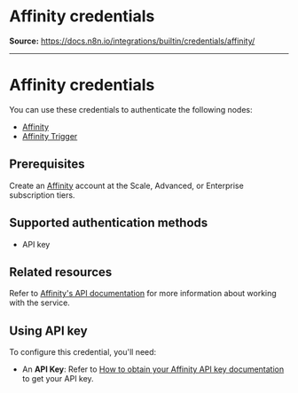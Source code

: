 # Affinity credentials

**Source:** https://docs.n8n.io/integrations/builtin/credentials/affinity/

---

# Affinity credentials

You can use these credentials to authenticate the following nodes:

- [Affinity](../../app-nodes/n8n-nodes-base.affinity/)
- [Affinity Trigger](../../trigger-nodes/n8n-nodes-base.affinitytrigger/)

## Prerequisites

Create an [Affinity](https://www.affinity.co/) account at the Scale, Advanced, or Enterprise subscription tiers.

## Supported authentication methods

- API key

## Related resources

Refer to [Affinity's API documentation](https://support.affinity.co/hc/en-us/sections/360010294532-External-API) for more information about working with the service.

## Using API key

To configure this credential, you'll need:

- An **API Key**: Refer to [How to obtain your Affinity API key documentation](https://support.affinity.co/hc/en-us/articles/360032633992-How-to-obtain-your-Affinity-API-key) to get your API key.
